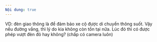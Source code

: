 ```yaml
---
Nội dung: true
---
```


VD: đèn giao thông là để đảm bảo xe cộ được di chuyển thông suốt. Vậy nếu đường vắng, thì lý do kia không còn tồn tại nữa. Lúc đó thì có được phép vượt đèn đỏ hay không? (chấp có camera luôn)